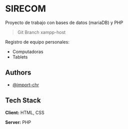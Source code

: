 
# SIRECOM

Proyecto de trabajo con bases de datos (mariaDB) y PHP

> Git Branch xampp-host

Registro de equipo personales:

 - Computadoras
 - Tablets

## Authors

- [@import-chr](https://www.github.com/import-chr)


## Tech Stack

**Client:** HTML, CSS

**Server:** PHP

